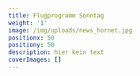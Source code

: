 ```yaml
---
title: Flugprogramm Sonntag
weight: '1'
image: /img/uploads/news_hornet.jpg
positionx: 50
positiony: 50
description: hier kein text
coverImages: []
---
```


